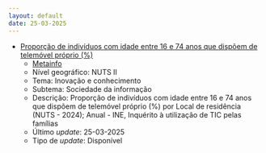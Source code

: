 ```yaml
---
layout: default
date: 25-03-2025
---
```

* [Proporção de indivíduos com idade entre 16 e 74 anos que dispõem de telemóvel próprio (%)](https://www.ine.pt/xportal/xmain?xpid=INE&xpgid=ine_indicadores&indOcorrCod=0014389&contexto=bd&selTab=tab2)
  * [Metainfo](https://www.ine.pt/bddXplorer/htdocs/minfo.jsp?var_cd=0014389&lingua=PT)
  * Nível geográfico: NUTS II
  * Tema: Inovação e conhecimento
  * Subtema: Sociedade da informação
  * Descrição: Proporção de indivíduos com idade entre 16 e 74 anos que dispõem de telemóvel próprio (%) por Local de residência (NUTS - 2024); Anual - INE, Inquérito à utilização de TIC pelas famílias
  * Último _update_: 25-03-2025
  * Tipo de _update_: Disponível

